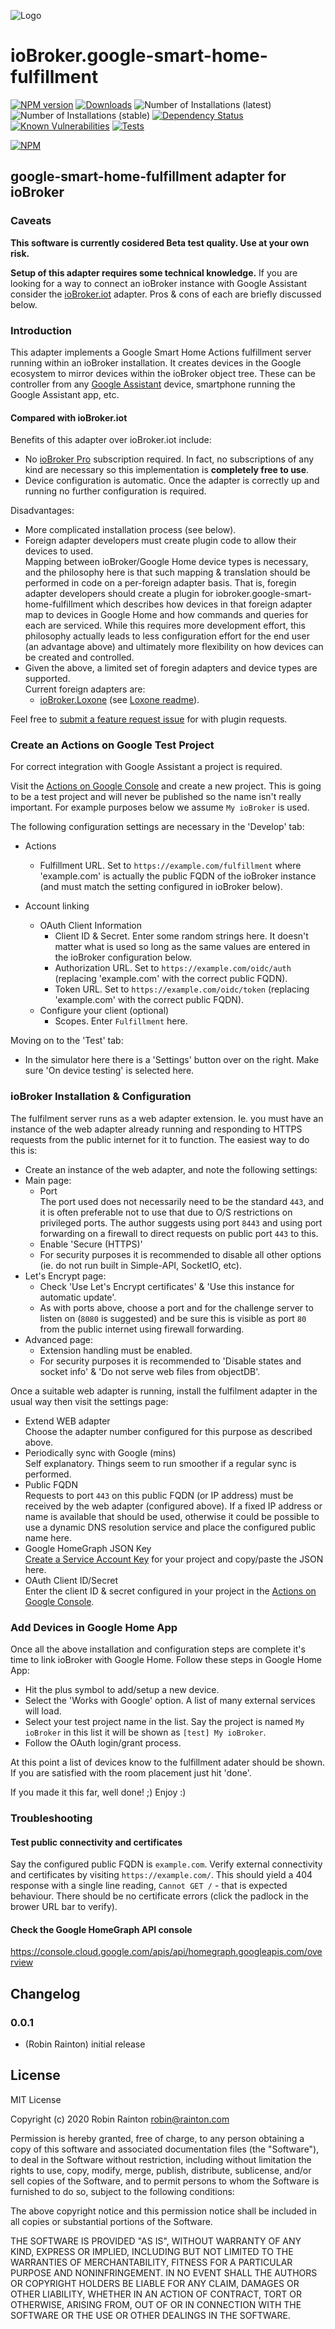 ![Logo](admin/google-smart-home-fulfillment.png)
# ioBroker.google-smart-home-fulfillment

[![NPM version](http://img.shields.io/npm/v/iobroker.google-smart-home-fulfillment.svg)](https://www.npmjs.com/package/iobroker.google-smart-home-fulfillment)
[![Downloads](https://img.shields.io/npm/dm/iobroker.google-smart-home-fulfillment.svg)](https://www.npmjs.com/package/iobroker.google-smart-home-fulfillment)
![Number of Installations (latest)](http://iobroker.live/badges/google-smart-home-fulfillment-installed.svg)
![Number of Installations (stable)](http://iobroker.live/badges/google-smart-home-fulfillment-stable.svg)
[![Dependency Status](https://img.shields.io/david/raintonr/iobroker.google-smart-home-fulfillment.svg)](https://david-dm.org/raintonr/iobroker.google-smart-home-fulfillment)
[![Known Vulnerabilities](https://snyk.io/test/github/raintonr/ioBroker.google-smart-home-fulfillment/badge.svg)](https://snyk.io/test/github/raintonr/ioBroker.google-smart-home-fulfillment)
[![Tests](https://travis-ci.org/raintonr/ioBroker.legrand-ecocompteur.svg?branch=master)](https://travis-ci.org/raintonr/ioBroker.google-smart-home-fulfillment)

[![NPM](https://nodei.co/npm/iobroker.google-smart-home-fulfillment.png?downloads=true)](https://nodei.co/npm/iobroker.google-smart-home-fulfillment/)

## google-smart-home-fulfillment adapter for ioBroker

### Caveats

**This software is currently cosidered Beta test quality. Use at your own risk.**

**Setup of this adapter requires some technical knowledge.** If you are looking for a way to connect an ioBroker instance with Google Assistant consider the [ioBroker.iot](https://github.com/ioBroker/ioBroker.iot) adapter. Pros & cons of each are briefly discussed below.

### Introduction

This adapter implements a Google Smart Home Actions fulfillment server running within an ioBroker installation. It creates devices in the Google ecosystem to mirror devices within the ioBroker object tree. These can be controller from any [Google Assistant](https://assistant.google.com/) device, smartphone running the Google Assistant app, etc.

#### Compared with ioBroker.iot

Benefits of this adapter over ioBroker.iot include:

- No [ioBroker Pro](https://iobroker.pro/) subscription required. In fact, no subscriptions of any kind are necessary so this implementation is **completely free to use**.
- Device configuration is automatic. Once the adapter is correctly up and running no further configuration is required.

Disadvantages:

- More complicated installation process (see below).
- Foreign adapter developers must create plugin code to allow their devices to used.\
Mapping between ioBroker/Google Home device types is necessary, and the philosophy here is that such mapping & translation should be performed in code on a per-foreign adapter basis. That is, foregin adapter developers should create a plugin for iobroker.google-smart-home-fulfillment which describes how devices in that foreign adapter map to devices in Google Home and how commands and queries for each are serviced. While this requires more development effort, this philosophy actually leads to less configuration effort for the end user (an advantage above) and ultimately more flexibility on how devices can be created and controlled.
- Given the above, a limited set of foregin adapters and device types are supported.\
Current foreign adapters are:
  - [ioBroker.Loxone](https://github.com/UncleSamSwiss/ioBroker.loxone) (see [Loxone readme](lib/plugins/loxone/README.md)).

Feel free to [submit a feature request issue](https://github.com/raintonr/ioBroker.google-smart-home-fulfillment/issues) for with plugin requests.

### Create an Actions on Google Test Project

For correct integration with Google Assistant a project is required. 

Visit the [Actions on Google Console](https://console.actions.google.com/) and create a new project. This is going to be a test project and will never be published so the name isn't really important. For example purposes below we assume `My ioBroker` is used.

The following configuration settings are necessary in the 'Develop' tab:

- Actions
  - Fulfillment URL. Set to `https://example.com/fulfillment` where 'example.com' is actually the public FQDN of the ioBroker instance (and must match the setting configured in ioBroker below).

- Account linking
  - OAuth Client Information
    - Client ID & Secret. Enter some random strings here. It doesn't matter what is used so long as the same values are entered in the ioBroker configuration below.
    - Authorization URL. Set to `https://example.com/oidc/auth` (replacing 'example.com' with the correct public FQDN).
    - Token URL. Set to `https://example.com/oidc/token` (replacing 'example.com' with the correct public FQDN).
  - Configure your client (optional)
    - Scopes. Enter `Fulfillment` here.

Moving on to the 'Test' tab:

- In the simulator here there is a 'Settings' button over on the right. Make sure 'On device testing' is selected here.

### ioBroker Installation & Configuration

The fulfilment server runs as a web adapter extension. Ie. you must have an instance of the web adapter already running and responding to HTTPS requests from the public internet for it to function. The easiest way to do this is:

- Create an instance of the web adapter, and note the following settings:
- Main page:
  - Port\
  The port used does not necessarily need to be the standard `443`, and it is often preferable not to use that due to O/S restrictions on privileged ports. The author suggests using port `8443` and using port forwarding on a firewall to direct requests on public port `443` to this.
  - Enable 'Secure (HTTPS)'
  - For security purposes it is recommended to disable all other options (ie. do not run built in Simple-API, SocketIO, etc).
- Let's Encrypt page:
  - Check 'Use Let's Encrypt certificates' & 'Use this instance for automatic update'.
  - As with ports above, choose a port and for the challenge server to listen on (`8080` is suggested) and be sure this is visible as port `80` from the public internet using firewall forwarding.
- Advanced page:
  - Extension handling must be enabled.
  - For security purposes it is recommended to 'Disable states and socket info' & 'Do not serve web files from objectDB'.

Once a suitable web adapter is running, install the fulfilment adapter in the usual way then visit the settings page:

- Extend WEB adapter\
Choose the adapter number configured for this purpose as described above.
- Periodically sync with Google (mins)\
Self explanatory. Things seem to run smoother if a regular sync is performed.
- Public FQDN\
Requests to port `443` on this public FQDN (or IP address) must be received by the web adapter (configured above). If a fixed IP address or name is available that should be used, otherwise it could be possible to use a dynamic DNS resolution service and place the configured public name here.
- Google HomeGraph JSON Key\
[Create a Service Account Key](https://developers.google.com/assistant/smarthome/develop/report-state#service-account-key) for your project and copy/paste the JSON here.
- OAuth Client ID/Secret\
Enter the client ID & secret configured in your project in the [Actions on Google Console](https://console.actions.google.com/).

### Add Devices in Google Home App

Once all the above installation and configuration steps are complete it's time to link ioBroker with Google Home. Follow these steps in Google Home App:

- Hit the plus symbol to add/setup a new device.
- Select the 'Works with Google' option. A list of many external services will load.
- Select your test project name in the list. Say the project is named `My ioBroker` in this list it will be shown as `[test] My ioBroker`.
- Follow the OAuth login/grant process.

At this point a list of devices know to the fulfillment adater should be shown. If you are satisfied with the room placement just hit 'done'.

If you made it this far, well done! ;) Enjoy :)

### Troubleshooting

#### Test public connectivity and certificates

Say the configured public FQDN is `example.com`. Verify external connectivity and certificates by visiting `https://example.com/`. This should yield a 404 response with a single line reading, `Cannot GET /` - that is expected behaviour. There should be no certificate errors (click the padlock in the brower URL bar to verify).

#### Check the Google HomeGraph API console

https://console.cloud.google.com/apis/api/homegraph.googleapis.com/overview

## Changelog

### 0.0.1
* (Robin Rainton) initial release

## License
MIT License

Copyright (c) 2020 Robin Rainton <robin@rainton.com>

Permission is hereby granted, free of charge, to any person obtaining a copy
of this software and associated documentation files (the "Software"), to deal
in the Software without restriction, including without limitation the rights
to use, copy, modify, merge, publish, distribute, sublicense, and/or sell
copies of the Software, and to permit persons to whom the Software is
furnished to do so, subject to the following conditions:

The above copyright notice and this permission notice shall be included in all
copies or substantial portions of the Software.

THE SOFTWARE IS PROVIDED "AS IS", WITHOUT WARRANTY OF ANY KIND, EXPRESS OR
IMPLIED, INCLUDING BUT NOT LIMITED TO THE WARRANTIES OF MERCHANTABILITY,
FITNESS FOR A PARTICULAR PURPOSE AND NONINFRINGEMENT. IN NO EVENT SHALL THE
AUTHORS OR COPYRIGHT HOLDERS BE LIABLE FOR ANY CLAIM, DAMAGES OR OTHER
LIABILITY, WHETHER IN AN ACTION OF CONTRACT, TORT OR OTHERWISE, ARISING FROM,
OUT OF OR IN CONNECTION WITH THE SOFTWARE OR THE USE OR OTHER DEALINGS IN THE
SOFTWARE.
